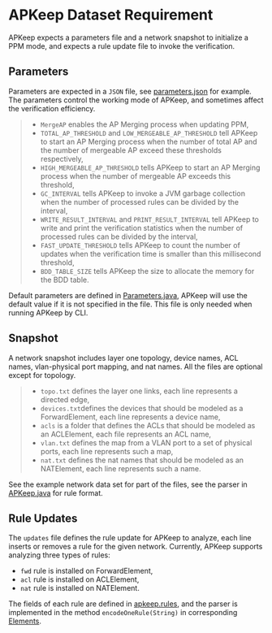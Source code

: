 # APKeep Dataset Requirement

APKeep expects a parameters file and a network snapshot to initialize a PPM mode,
and expects a rule update file to invoke the verification.

## Parameters

Parameters are expected in a `JSON` file, see [parameters.json](stanford/parameters.json) for example.
The parameters control the working mode of APKeep, and sometimes affect the verification efficiency.
> - `MergeAP` enables the AP Merging process when updating PPM, 
> - `TOTAL_AP_THRESHOLD` and `LOW_MERGEABLE_AP_THRESHOLD` tell APKeep to start an AP Merging process when the number of total AP and the number of mergeable AP exceed these thresholds respectively,
> - `HIGH_MERGEABLE_AP_THRESHOLD` tells APKeep to start an AP Merging process when the number of mergeable AP exceeds this threshold,
> - `GC_INTERVAL` tells APKeep to invoke a JVM garbage collection when the number of processed rules can be divided by the interval,
> - `WRITE_RESULT_INTERVAL` and `PRINT_RESULT_INTERVAL` tell APKeep to write and print the verification statistics when the number of processed rules can be divided by the interval,
> - `FAST_UPDATE_THRESHOLD` tells APKeep to count the number of updates when the verification time is smaller than this millisecond threshold, 
> - `BDD_TABLE_SIZE` tells APKeep the size to allocate the memory for the BDD table.

Default parameters are defined in [Parameters.java](../src/main/java/apkeep/utils/Parameters.java), APKeep will use the default value if it is not specified in the file.
This file is only needed when running APKeep by CLI.

## Snapshot

A network snapshot includes layer one topology, device names, ACL names, vlan-physical port mapping, and nat names.
All the files are optional except for topology.
> - `topo.txt` defines the layer one links, each line represents a directed edge,
> - `devices.txt`defines the devices that should be modeled as a ForwardElement, each line represents a device name,
> - `acls` is a folder that defines the ACLs that should be modeled as an ACLElement, each file represents an ACL name,
> - `vlan.txt` defines the map from a VLAN port to a set of physical ports, each line represents such a map,
> - `nat.txt` defines the nat names that should be modeled as an NATElement, each line represents such a name.

See the example network data set for part of the files, see the parser in [APKeep.java](../src/main/java/apkeep/APKeep.java) for rule format.

## Rule Updates

The `updates` file defines the rule update for APKeep to analyze, each line inserts or removes a rule for the given network.
Currently, APKeep supports analyzing three types of rules:

- `fwd` rule is installed on ForwardElement,
- `acl` rule is installed on ACLElement,
- `nat` rule is installed on NATElement.

The fields of each rule are defined in [apkeep.rules](../src/main/java/apkeep/rules), and the parser is implemented in the method `encodeOneRule(String)` in corresponding [Elements](../src/main/java/apkeep/elements).